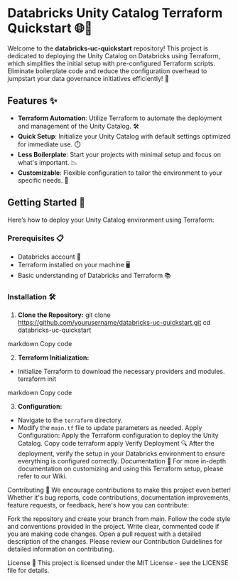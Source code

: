 # Databricks Unity Catalog Terraform Quickstart 🌐🚀

Welcome to the **databricks-uc-quickstart** repository! This project is dedicated to deploying the Unity Catalog on Databricks using Terraform, which simplifies the initial setup with pre-configured Terraform scripts. Eliminate boilerplate code and reduce the configuration overhead to jumpstart your data governance initiatives efficiently! 🌟

## Features ✨

- **Terraform Automation**: Utilize Terraform to automate the deployment and management of the Unity Catalog. 🛠️
- **Quick Setup**: Initialize your Unity Catalog with default settings optimized for immediate use. ⏱️
- **Less Boilerplate**: Start your projects with minimal setup and focus on what's important. 📉
- **Customizable**: Flexible configuration to tailor the environment to your specific needs. 🔧

## Getting Started 🌟

Here’s how to deploy your Unity Catalog environment using Terraform:

### Prerequisites 📋

- Databricks account 🏢
- Terraform installed on your machine 🖥️
- Basic understanding of Databricks and Terraform 📚

### Installation 🛠️

1. **Clone the Repository:**
git clone https://github.com/yourusername/databricks-uc-quickstart.git
cd databricks-uc-quickstart

markdown
Copy code

2. **Terraform Initialization:**
- Initialize Terraform to download the necessary providers and modules.
terraform init

markdown
Copy code

3. **Configuration:**
- Navigate to the `terraform` directory.
- Modify the `main.tf` file to update parameters as needed.
Apply Configuration:
Apply the Terraform configuration to deploy the Unity Catalog.
Copy code
terraform apply
Verify Deployment 🔍
After the deployment, verify the setup in your Databricks environment to ensure everything is configured correctly.
Documentation 📖
For more in-depth documentation on customizing and using this Terraform setup, please refer to our Wiki.

Contributing 🤝
We encourage contributions to make this project even better! Whether it's bug reports, code contributions, documentation improvements, feature requests, or feedback, here's how you can contribute:

Fork the repository and create your branch from main.
Follow the code style and conventions provided in the project.
Write clear, commented code if you are making code changes.
Open a pull request with a detailed description of the changes.
Please review our Contribution Guidelines for detailed information on contributing.

License 📄
This project is licensed under the MIT License - see the LICENSE file for details.
